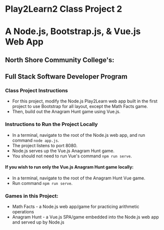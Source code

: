 # Play2Learn2 Class Project 2
# A Node.js, Bootstrap.js, & Vue.js Web App
## North Shore Community College's: 
## Full Stack Software Developer Program

### Class Project Instructions
* For this project, modify the Node.js Play2Learn web app built in the first project to use Bootstrap 
for all layout, except the Math Facts game. 
* Then, build out the Anagram Hunt game using Vue.js.

### Instructions to Run the Project Locally
* In a terminal, navigate to the root of the Node.js web app, and run command `node app.js`.
* The project listens to port 8080.
* Node.js serves up the Vue.js Anagram Hunt game.  
* You should not need to run Vue's command `npm run serve`.  

#### If you wish to run only the Vue.js Anagram Hunt game locally:
* In a terminal, navigate to the root of the Anagram Hunt Vue game.
* Run command `npm run serve`.

### Games in this Project:
* Math Facts - a Node.js web app/game for practicing arithmetic operations
* Anagram Hunt - a Vue.js SPA/game embedded into the Node.js web app and served up by Node.js

